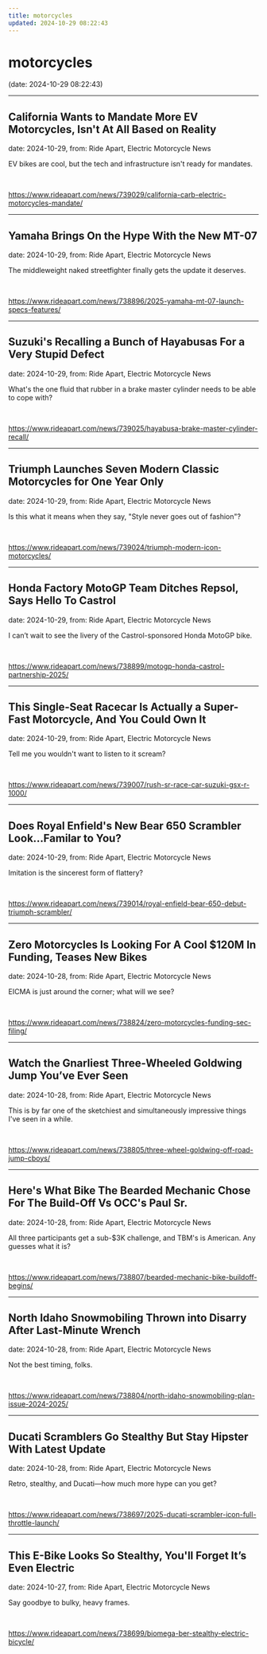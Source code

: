 ```yaml
---
title: motorcycles
updated: 2024-10-29 08:22:43
---
```


# motorcycles

(date: 2024-10-29 08:22:43)

---

## California Wants to Mandate More EV Motorcycles, Isn't At All Based on Reality

date: 2024-10-29, from: Ride Apart, Electric Motorcycle News

EV bikes are cool, but the tech and infrastructure isn't ready for mandates. 

<br> 

<https://www.rideapart.com/news/739029/california-carb-electric-motorcycles-mandate/>

---

## Yamaha Brings On the Hype With the New MT-07

date: 2024-10-29, from: Ride Apart, Electric Motorcycle News

The middleweight naked streetfighter finally gets the update it deserves. 
 

<br> 

<https://www.rideapart.com/news/738896/2025-yamaha-mt-07-launch-specs-features/>

---

## Suzuki's Recalling a Bunch of Hayabusas For a Very Stupid Defect

date: 2024-10-29, from: Ride Apart, Electric Motorcycle News

What's the one fluid that rubber in a brake master cylinder needs to be able to cope with? 

<br> 

<https://www.rideapart.com/news/739025/hayabusa-brake-master-cylinder-recall/>

---

## Triumph Launches Seven Modern Classic Motorcycles for One Year Only

date: 2024-10-29, from: Ride Apart, Electric Motorcycle News

Is this what it means when they say, "Style never goes out of fashion"? 

<br> 

<https://www.rideapart.com/news/739024/triumph-modern-icon-motorcycles/>

---

## Honda Factory MotoGP Team Ditches Repsol, Says Hello To Castrol

date: 2024-10-29, from: Ride Apart, Electric Motorcycle News

I can’t wait to see the livery of the Castrol-sponsored Honda MotoGP bike. 
 

<br> 

<https://www.rideapart.com/news/738899/motogp-honda-castrol-partnership-2025/>

---

## This Single-Seat Racecar Is Actually a Super-Fast Motorcycle, And You Could Own It

date: 2024-10-29, from: Ride Apart, Electric Motorcycle News

Tell me you wouldn't want to listen to it scream? 

<br> 

<https://www.rideapart.com/news/739007/rush-sr-race-car-suzuki-gsx-r-1000/>

---

## Does Royal Enfield's New Bear 650 Scrambler Look...Familar to You?

date: 2024-10-29, from: Ride Apart, Electric Motorcycle News

Imitation is the sincerest form of flattery? 

<br> 

<https://www.rideapart.com/news/739014/royal-enfield-bear-650-debut-triumph-scrambler/>

---

## Zero Motorcycles Is Looking For A Cool $120M In Funding, Teases New Bikes

date: 2024-10-28, from: Ride Apart, Electric Motorcycle News

EICMA is just around the corner; what will we see? 

<br> 

<https://www.rideapart.com/news/738824/zero-motorcycles-funding-sec-filing/>

---

## Watch the Gnarliest Three-Wheeled Goldwing Jump You’ve Ever Seen

date: 2024-10-28, from: Ride Apart, Electric Motorcycle News

This is by far one of the sketchiest and simultaneously impressive things I've seen in a while. 

<br> 

<https://www.rideapart.com/news/738805/three-wheel-goldwing-off-road-jump-cboys/>

---

## Here's What Bike The Bearded Mechanic Chose For The Build-Off Vs OCC's Paul Sr.

date: 2024-10-28, from: Ride Apart, Electric Motorcycle News

All three participants get a sub-$3K challenge, and TBM's is American. Any guesses what it is? 

<br> 

<https://www.rideapart.com/news/738807/bearded-mechanic-bike-buildoff-begins/>

---

## North Idaho Snowmobiling Thrown into Disarry After Last-Minute Wrench

date: 2024-10-28, from: Ride Apart, Electric Motorcycle News

Not the best timing, folks.  

<br> 

<https://www.rideapart.com/news/738804/north-idaho-snowmobiling-plan-issue-2024-2025/>

---

## Ducati Scramblers Go Stealthy But Stay Hipster With Latest Update

date: 2024-10-28, from: Ride Apart, Electric Motorcycle News

Retro, stealthy, and Ducati—how much more hype can you get?
 

<br> 

<https://www.rideapart.com/news/738697/2025-ducati-scrambler-icon-full-throttle-launch/>

---

## This E-Bike Looks So Stealthy, You'll Forget It’s Even Electric

date: 2024-10-27, from: Ride Apart, Electric Motorcycle News

Say goodbye to bulky, heavy frames.
 

<br> 

<https://www.rideapart.com/news/738699/biomega-ber-stealthy-electric-bicycle/>

